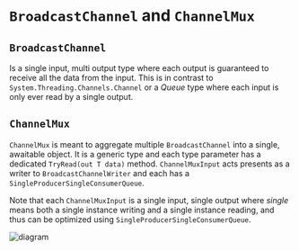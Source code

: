 # `BroadcastChannel` and `ChannelMux`


## `BroadcastChannel`

Is a single input, multi output type where each output is guaranteed to receive all the data from the input. 
This is in contrast to `System.Threading.Channels.Channel` or a _Queue_ type where each input is only ever read by a 
single output.

## `ChannelMux`

`ChannelMux` is meant to aggregate multiple `BroadcastChannel` into a single, awaitable object. 
It is a generic type and each type parameter has a dedicated `TryRead(out T data)` method.
`ChannelMuxInput` acts presents as a writer to `BroadcastChannelWriter` and each has a
`SingleProducerSingleConsumerQueue`.

Note that each `ChannelMuxInput` is a single input, single output where _single_ means both a single instance writing
and a single instance reading, and thus can be optimized using `SingleProducerSingleConsumerQueue`.

![diagram](https://raw.githubusercontent.com/erichiller/mkmrk.Channels/master//README-1.svg)

